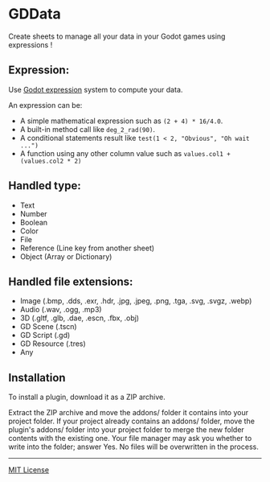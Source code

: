 # GDData

Create sheets to manage all your data in your Godot games using expressions !

## Expression:
Use [Godot expression](https://docs.godotengine.org/en/stable/tutorials/scripting/evaluating_expressions.html) system to compute your data.

An expression can be:
- A simple mathematical expression such as ```(2 + 4) * 16/4.0```.
- A built-in method call like ```deg_2_rad(90)```.
- A conditional statements result like ```test(1 < 2, "Obvious", "Oh wait ...")```
- A function using any other column value such as ```values.col1 + (values.col2 * 2)```

## Handled type:
- Text
- Number
- Boolean
- Color
- File
- Reference (Line key from another sheet)
- Object (Array or Dictionary)

## Handled file extensions:
- Image (.bmp, .dds, .exr, .hdr, .jpg, .jpeg, .png, .tga, .svg, .svgz, .webp)
- Audio (.wav, .ogg, .mp3)
- 3D (.gltf, .glb, .dae, .escn, .fbx, .obj)
- GD Scene (.tscn)
- GD Script (.gd)
- GD Resource (.tres)
- Any

## Installation

To install a plugin, download it as a ZIP archive.

Extract the ZIP archive and move the addons/ folder it contains into your project folder. If your project already contains an addons/ folder, move the plugin's addons/ folder into your project folder to merge the new folder contents with the existing one. Your file manager may ask you whether to write into the folder; answer Yes. No files will be overwritten in the process.

---

[MIT License](https://github.com/wod-rsarrazin/gd-data/blob/main/LICENSE)
